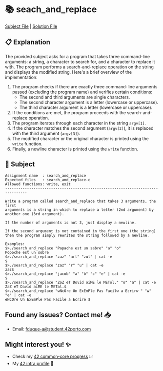 # :books: seach_and_replace

[Subject File](./subject.en.txt) | [Solution File](./search_and_replace.c)

## :clipboard: Explanation

The provided subject asks for a program that takes three command-line arguments: a string, a character to search for, and a character to replace it with. The program performs a search-and-replace operation on the string and displays the modified string. Here's a brief overview of the implementation:

1. The program checks if there are exactly three command-line arguments passed (excluding the program name) and verifies certain conditions:
   - The second and third arguments are single characters.
   - The second character argument is a letter (lowercase or uppercase).
   - The third character argument is a letter (lowercase or uppercase).
2. If the conditions are met, the program proceeds with the search-and-replace operation.
3. The program iterates through each character in the string `argv[1]`.
4. If the character matches the second argument (`argv[2]`), it is replaced with the third argument (`argv[3]`).
5. The modified character or the original character is printed using the `write` function.
6. Finally, a newline character is printed using the `write` function.

## :pencil: Subject

```
Assignment name  : search_and_replace
Expected files   : search_and_replace.c
Allowed functions: write, exit
--------------------------------------------------------------------------------

Write a program called search_and_replace that takes 3 arguments, the first
arguments is a string in which to replace a letter (2nd argument) by
another one (3rd argument).

If the number of arguments is not 3, just display a newline.

If the second argument is not contained in the first one (the string)
then the program simply rewrites the string followed by a newline.

Examples:
$>./search_and_replace "Papache est un sabre" "a" "o"
Popoche est un sobre
$>./search_and_replace "zaz" "art" "zul" | cat -e
$
$>./search_and_replace "zaz" "r" "u" | cat -e
zaz$
$>./search_and_replace "jacob" "a" "b" "c" "e" | cat -e
$
$>./search_and_replace "ZoZ eT Dovid oiME le METol." "o" "a" | cat -e
ZaZ eT David aiME le METal.$
$>./search_and_replace "wNcOre Un ExEmPle Pas Facilw a Ecrirw " "w" "e" | cat -e
eNcOre Un ExEmPle Pas Facile a Ecrire $

```

## Found any issues? Contact me! 📥

- Email: fduque-a@student.42porto.com

## Might interest you! :sparkles:

- Check my [42 common-core progress](https://github.com/fduquea/42cursus) :chart_with_upwards_trend:
- My [42 intra profile](https://profile.intra.42.fr/users/fduque-a) :bust_in_silhouette: